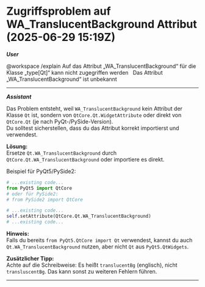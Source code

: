 <!-- Generated by SpecStory -->

# Zugriffsproblem auf WA_TranslucentBackground Attribut (2025-06-29 15:19Z)

_**User**_

@workspace /explain Auf das Attribut „WA_TranslucentBackground“ für die Klasse „type[Qt]“ kann nicht zugegriffen werden
  Das Attribut „WA_TranslucentBackground“ ist unbekannt

---

_**Assistant**_

Das Problem entsteht, weil `WA_TranslucentBackground` kein Attribut der Klasse `Qt` ist, sondern von `QtCore.Qt.WidgetAttribute` oder direkt von `QtCore.Qt` (je nach PyQt-/PySide-Version).  
Du solltest sicherstellen, dass du das Attribut korrekt importierst und verwendest.

**Lösung:**  
Ersetze `Qt.WA_TranslucentBackground` durch `QtCore.Qt.WA_TranslucentBackground` oder importiere es direkt.

Beispiel für PyQt5/PySide2:

````python
# ...existing code...
from PyQt5 import QtCore
# oder für PySide2:
# from PySide2 import QtCore

# ...existing code...
self.setAttribute(QtCore.Qt.WA_TranslucentBackground)
# ...existing code...
````

**Hinweis:**  
Falls du bereits `from PyQt5.QtCore import Qt` verwendest, kannst du auch `Qt.WA_TranslucentBackground` nutzen, aber nicht `Qt` aus `PyQt5.QtWidgets`.

**Zusätzlicher Tipp:**  
Achte auf die Schreibweise: Es heißt `translucentBg` (englisch), nicht `transluscentBg`. Das kann sonst zu weiteren Fehlern führen.

---

